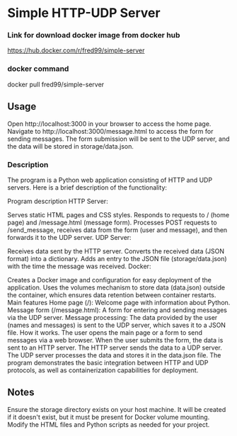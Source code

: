 # Simple HTTP-UDP Server


### Link for download docker image from docker hub
  https://hub.docker.com/r/fred99/simple-server
  
### docker command
  docker pull fred99/simple-server


## Usage
Open http://localhost:3000 in your browser to access the home page.
Navigate to http://localhost:3000/message.html to access the form for sending messages.
The form submission will be sent to the UDP server, and the data will be stored in storage/data.json.


### Description
The program is a Python web application consisting of HTTP and UDP servers. Here is a brief description of the functionality:

Program description
HTTP Server:

Serves static HTML pages and CSS styles.
Responds to requests to / (home page) and /message.html (message form).
Processes POST requests to /send_message, receives data from the form (user and message), and then forwards it to the UDP server.
UDP Server:

Receives data sent by the HTTP server.
Converts the received data (JSON format) into a dictionary.
Adds an entry to the JSON file (storage/data.json) with the time the message was received.
Docker:

Creates a Docker image and configuration for easy deployment of the application.
Uses the volumes mechanism to store data (data.json) outside the container, which ensures data retention between container restarts.
Main features
Home page (/): Welcome page with information about Python.
Message form (/message.html): A form for entering and sending messages via the UDP server.
Message processing: The data provided by the user (names and messages) is sent to the UDP server, which saves it to a JSON file.
How it works.
The user opens the main page or a form to send messages via a web browser.
When the user submits the form, the data is sent to an HTTP server.
The HTTP server sends the data to a UDP server.
The UDP server processes the data and stores it in the data.json file.
The program demonstrates the basic integration between HTTP and UDP protocols, as well as containerization capabilities for deployment.


## Notes
Ensure the storage directory exists on your host machine. It will be created if it doesn't exist, but it must be present for Docker volume mounting.
Modify the HTML files and Python scripts as needed for your project.
